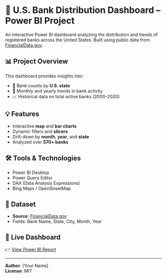 # 🏦 U.S. Bank Distribution Dashboard – Power BI Project

An interactive Power BI dashboard analyzing the distribution and trends of registered banks across the United States. Built using public data from [FinancialData.gov](https://financialdata.gov).

## 📊 Project Overview

This dashboard provides insights into:
- 📍 Bank counts by **U.S. state**
- 📅 Monthly and yearly trends in bank activity
- 📈 Historical data on total active banks (2000–2020)

## 💡 Features

- Interactive **map** and **bar charts**
- Dynamic filters and **slicers**
- Drill-down by **month**, **year**, and **state**
- Analyzed over **570+ banks**

## 🛠️ Tools & Technologies

- Power BI Desktop  
- Power Query Editor  
- DAX (Data Analysis Expressions)  
- Bing Maps / OpenStreetMap

## 📁 Dataset

- **Source**: [FinancialData.gov](https://financialdata.gov)
- Fields: Bank Name, State, City, Month, Year

## 🔗 Live Dashboard

👉 [View Power BI Report](https://app.powerbi.com/reportEmbed?reportId=2f543992-f353-41d8-b0a7-eef4dbc9b1b1&autoAuth=true&ctid=6cd62ac0-b184-4743-b894-d4429e18022d)

---

**Author**: [Your Name]  
**License**: MIT  
